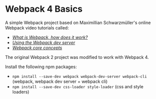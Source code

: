 # Webpack 4 Basics

A simple Webpack project based on Maximillian Schwarzmüller's online Webpack video tutorials called: 

* [*What is Webpack, how does it work?*](https://www.youtube.com/watch?v=GU-2T7k9NfI)
* [*Using the Webpack dev server*](https://www.youtube.com/watch?v=HNRt0lODCQM)
* [*Webpack core concepts*](https://www.youtube.com/watch?v=8DDVr6wjJzQ)

The original Webpack 2 project was modified to work with Webpack 4.

Install the following npm packages:
* `npm install --save-dev webpack webpack-dev-server webpack-cli` (webpack, webpack dev server + webpack cli)
* `npm install --save-dev css-loader style-loader` (css and style loaders)
